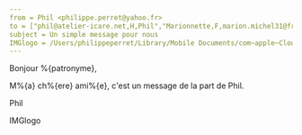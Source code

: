 ```yaml
---
from = Phil <philippe.perret@yahoo.fr>
to = ["phil@atelier-icare.net,H,Phil","Marionnette,F,marion.michel31@free.fr"]
subject = Un simple message pour nous
IMGlogo = /Users/philippeperret/Library/Mobile Documents/com~apple~CloudDocs/ICARE_EDITIONS/Divers/xImages/Logo/Officiel/logo-couleur-petit.jpg
---
```

Bonjour %{patronyme},

M%{a} ch%{ere} ami%{e}, c'est un message de la part de Phil.

Phil

IMGlogo
